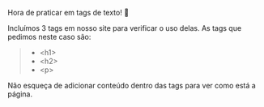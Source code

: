 Hora de praticar em tags de texto! :book:

Incluímos 3 tags em nosso site para verificar o uso delas.
As tags que pedimos neste caso são:

> * \<h1\>
> * \<h2\>
> * \<p\>

Não esqueça de adicionar conteúdo dentro das tags para ver como está a página.